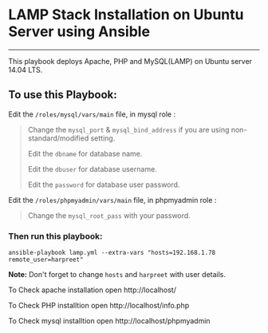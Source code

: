 # LAMP Stack Installation on Ubuntu Server using Ansible
--------
This playbook deploys Apache, PHP and MySQL(LAMP) on Ubuntu server 14.04 LTS.

## To use this Playbook:

Edit the `/roles/mysql/vars/main` file, in mysql role :

> Change the `mysql_port` & `mysql_bind_address` if you are using non-standard/modified setting. 
>
> Edit the `dbname` for database name.
>
> Edit the `dbuser` for database username.
> 
> Edit the `password` for database user password.

Edit the `/roles/phpmyadmin/vars/main` file, in phpmyadmin role :

> Change the `mysql_root_pass` with your password. 

### Then run this playbook:

```
ansible-playbook lamp.yml --extra-vars "hosts=192.168.1.78 remote_user=harpreet"
```

**Note:** Don't forget to change `hosts` and `harpreet` with user details. 
 
To Check apache installation open http://localhost/

To Check PHP installtion open http://localhost/info.php

To Check mysql installtion open http://localhost/phpmyadmin 
